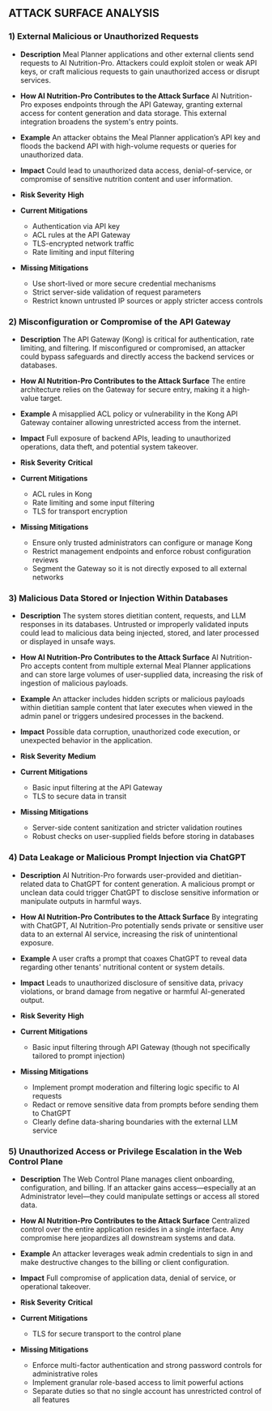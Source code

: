 ## ATTACK SURFACE ANALYSIS

### 1) External Malicious or Unauthorized Requests

- **Description**
  Meal Planner applications and other external clients send requests to AI Nutrition-Pro. Attackers could exploit stolen or weak API keys, or craft malicious requests to gain unauthorized access or disrupt services.

- **How AI Nutrition-Pro Contributes to the Attack Surface**
  AI Nutrition-Pro exposes endpoints through the API Gateway, granting external access for content generation and data storage. This external integration broadens the system's entry points.

- **Example**
  An attacker obtains the Meal Planner application’s API key and floods the backend API with high-volume requests or queries for unauthorized data.

- **Impact**
  Could lead to unauthorized data access, denial-of-service, or compromise of sensitive nutrition content and user information.

- **Risk Severity**
  **High**

- **Current Mitigations**
  - Authentication via API key
  - ACL rules at the API Gateway
  - TLS-encrypted network traffic
  - Rate limiting and input filtering

- **Missing Mitigations**
  - Use short-lived or more secure credential mechanisms
  - Strict server-side validation of request parameters
  - Restrict known untrusted IP sources or apply stricter access controls


### 2) Misconfiguration or Compromise of the API Gateway

- **Description**
  The API Gateway (Kong) is critical for authentication, rate limiting, and filtering. If misconfigured or compromised, an attacker could bypass safeguards and directly access the backend services or databases.

- **How AI Nutrition-Pro Contributes to the Attack Surface**
  The entire architecture relies on the Gateway for secure entry, making it a high-value target.

- **Example**
  A misapplied ACL policy or vulnerability in the Kong API Gateway container allowing unrestricted access from the internet.

- **Impact**
  Full exposure of backend APIs, leading to unauthorized operations, data theft, and potential system takeover.

- **Risk Severity**
  **Critical**

- **Current Mitigations**
  - ACL rules in Kong
  - Rate limiting and some input filtering
  - TLS for transport encryption

- **Missing Mitigations**
  - Ensure only trusted administrators can configure or manage Kong
  - Restrict management endpoints and enforce robust configuration reviews
  - Segment the Gateway so it is not directly exposed to all external networks


### 3) Malicious Data Stored or Injection Within Databases

- **Description**
  The system stores dietitian content, requests, and LLM responses in its databases. Untrusted or improperly validated inputs could lead to malicious data being injected, stored, and later processed or displayed in unsafe ways.

- **How AI Nutrition-Pro Contributes to the Attack Surface**
  AI Nutrition-Pro accepts content from multiple external Meal Planner applications and can store large volumes of user-supplied data, increasing the risk of ingestion of malicious payloads.

- **Example**
  An attacker includes hidden scripts or malicious payloads within dietitian sample content that later executes when viewed in the admin panel or triggers undesired processes in the backend.

- **Impact**
  Possible data corruption, unauthorized code execution, or unexpected behavior in the application.

- **Risk Severity**
  **Medium**

- **Current Mitigations**
  - Basic input filtering at the API Gateway
  - TLS to secure data in transit

- **Missing Mitigations**
  - Server-side content sanitization and stricter validation routines
  - Robust checks on user-supplied fields before storing in databases


### 4) Data Leakage or Malicious Prompt Injection via ChatGPT

- **Description**
  AI Nutrition-Pro forwards user-provided and dietitian-related data to ChatGPT for content generation. A malicious prompt or unclean data could trigger ChatGPT to disclose sensitive information or manipulate outputs in harmful ways.

- **How AI Nutrition-Pro Contributes to the Attack Surface**
  By integrating with ChatGPT, AI Nutrition-Pro potentially sends private or sensitive user data to an external AI service, increasing the risk of unintentional exposure.

- **Example**
  A user crafts a prompt that coaxes ChatGPT to reveal data regarding other tenants' nutritional content or system details.

- **Impact**
  Leads to unauthorized disclosure of sensitive data, privacy violations, or brand damage from negative or harmful AI-generated output.

- **Risk Severity**
  **High**

- **Current Mitigations**
  - Basic input filtering through API Gateway (though not specifically tailored to prompt injection)

- **Missing Mitigations**
  - Implement prompt moderation and filtering logic specific to AI requests
  - Redact or remove sensitive data from prompts before sending them to ChatGPT
  - Clearly define data-sharing boundaries with the external LLM service


### 5) Unauthorized Access or Privilege Escalation in the Web Control Plane

- **Description**
  The Web Control Plane manages client onboarding, configuration, and billing. If an attacker gains access—especially at an Administrator level—they could manipulate settings or access all stored data.

- **How AI Nutrition-Pro Contributes to the Attack Surface**
  Centralized control over the entire application resides in a single interface. Any compromise here jeopardizes all downstream systems and data.

- **Example**
  An attacker leverages weak admin credentials to sign in and make destructive changes to the billing or client configuration.

- **Impact**
  Full compromise of application data, denial of service, or operational takeover.

- **Risk Severity**
  **Critical**

- **Current Mitigations**
  - TLS for secure transport to the control plane

- **Missing Mitigations**
  - Enforce multi-factor authentication and strong password controls for administrative roles
  - Implement granular role-based access to limit powerful actions
  - Separate duties so that no single account has unrestricted control of all features
